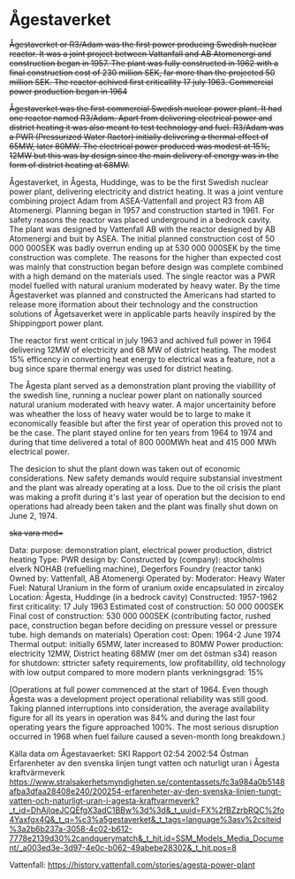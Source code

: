 # Ågestaverket

~~Ågestaverket or R3/Adam was the first power producing Swedish nuclear reactor. It was a joint project between Vattanfall and AB Atomenergi and construction began in 1957. The plant was fully constructed in 1962 with a final construction cost of 230 million SEK, far more than the projected 50 million SEK. The reactor achived first criticallity 17 july 1963. Commercial power production began in 1964~~

~~Ågestaverket was the first commercial Swedish nuclear power plant. It had one reactor named R3/Adam. Apart from delivering electrical power and district heating it was also meant to test technology and fuel. R3/Adam was a PWR (Pressurized Water Ractor) initially delivering a thermal effect of 65MW, later 80MW. The electrical power produced was modest at 15%, 12MW but this was by design since the main delivery of energy was in the form of district heating at 68MW.~~

Ågestaverket, in Ågesta, Huddinge, was to be the first Swedish nuclear power plant, delivering electricity and district heating. It was a joint venture combining project Adam from ASEA-Vattenfall and project R3 from AB Atomenergi. Planning began in 1957 and construction started in 1961. For safety reasons the reactor was placed underground in a bedrock cavity. The plant was designed by Vattenfall AB with the reactor designed by AB Atomenergi and buit by ASEA. The initial planned construction cost of 50 000 000SEK was badly overrun ending up at 530 000 000SEK by the time construction was complete. The reasons for the higher than expected cost was mainly that construction began before design was complete combined with a high demand on the materials used. The single reactor was a PWR model fuelled with natural uranium moderated by heavy water. By the time Ågestaverket was planned and constructed the Americans had started to release more iformation about their technology and the construction solutions of Ågetsaverket were in applicable parts heavily inspired by the Shippingport power plant.

The reactor first went critical in july 1963 and achived full power in 1964 delivering 12MW of electricity and 68 MW of district heating. The modest 15% efficency in converting heat energy to electrical was a feature, not a bug since spare thermal energy was used for district heating.

The Ågesta plant served as a demonstration plant proving the viabillity of the swedish line, running a nuclear power plant on nationally sourced natural uranium moderated with heavy water. A major uncertainity before was wheather the loss of heavy water would be to large to make it economically feasible but after the first year of operation this proved not to be the case. The plant stayed online for ten years from 1964 to 1974 and during that time delivered a total of 800 000MWh heat and 415 000 MWh electrical power.

The desicion to shut the plant down was taken out of economic considerations. New safety demands would require substansial investment and the plant was already operating at a loss. Due to the oil crisis the plant was making a profit during it's last year of operation but the decision to end operations had already been taken and the plant was finally shut down on June 2, 1974.



~~ska vara med=~~


Data:
purpose: demonstration plant, electrical power production, district heating
Type: PWR
design by:
Constructed by (company): stockholms elverk
NOHAB (refuelling machine),
Degerfors Foundry (reactor tank)
Owned by: Vattenfall, AB Atomenergi
Operated by:
Moderator: Heavy Water
Fuel: Natural Uranium in the form of uranium oxide encapsulated in zircaloy
Location: Ågesta, Huddinge (in a bedrock cavity)
Constructed: 1957-1962
first criticality: 17 July 1963
Estimated cost of construction: 50 000 000SEK
Final cost of construction: 530 000 000SEK (contributing factor, rushed pace, construction began before deciding on pressure vessel or pressure tube. high demands on materials)
Operation cost:
Open: 1964-2 June 1974
Thermal output: initially 65MW, later increased to 80MW
Power production: electricity 12MW, District heating 68MW
(mer om det östman s34)
reason for shutdown: sttricter safety requirements, low profitabillity, old technology with low output compared to more modern plants
verkningsgrad: 15%

(Operations at full power commenced at the start of 1964. Even though Ågesta was a development project operational reliability was still good. Taking planned interruptions into consideration, the average availability figure for all its years in operation was 84% and during the last four operating years the figure approached 100%. The most serious disruption occurred in 1968 when fuel failure caused a seven-month long breakdown.)



Källa data om Ågestavaerket:
SKI Rapport 02:54
2002:54 Östman
Erfarenheter av den svenska linjen tungt vatten
och naturligt uran i Ågesta kraftvärmeverk
https://www.stralsakerhetsmyndigheten.se/contentassets/fc3a984a0b5148afba3dfaa28408e240/200254-erfarenheter-av-den-svenska-linjen-tungt-vatten-och-naturligt-uran-i-agesta-kraftvarmeverk?_t_id=DhAjIqeJCQEfgX3adC1BBw%3d%3d&_t_uuid=FX%2fBZzrbRQC%2fo4Yaxfgx4Q&_t_q=%c3%a5gestaverket&_t_tags=language%3asv%2csiteid%3a2b6b237a-3058-4c02-b612-7778e2139d30%2candquerymatch&_t_hit.id=SSM_Models_Media_Document/_a003ed3e-3d97-4e0c-b062-49abebe28302&_t_hit.pos=8

Vattenfall: https://history.vattenfall.com/stories/agesta-power-plant
